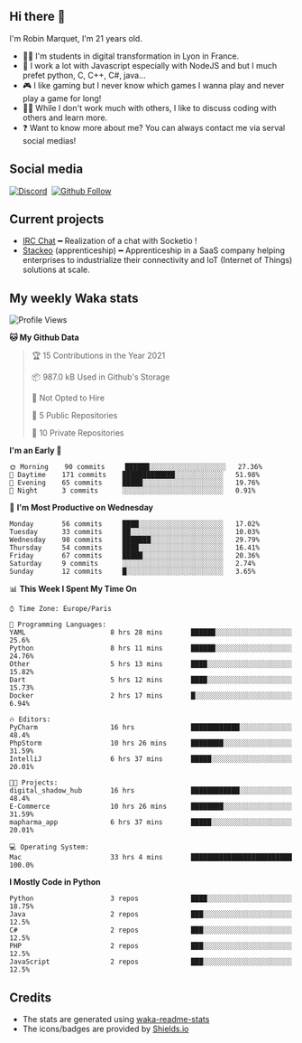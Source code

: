 ## Hi there 👋

I'm Robin Marquet, I'm 21 years old.

- 👨‍💻 I'm students in digital transformation in Lyon in France.
- 🌱 I work a lot with Javascript especially with NodeJS and but I much prefet python, C, C++, C#, java...
- 🎮 I like gaming but I never know which games I wanna play and never play a game for long!
- 👯‍♀️ While I don't work much with others, I like to discuss coding with others and learn more.
- ❓ Want to know more about me? You can always contact me via serval social medias!

## Social media

[![Discord](https://img.shields.io/discord/759460462105854022?label=rmarquet%232048&style=for-the-badge&logo=discord&logoColor=ffffff)](https://github.com/rmarquet21)
‎‎ [![Github Follow](https://img.shields.io/github/followers/rmarquet21?logo=github&logoColor=ffffff&style=for-the-badge)](https://github.com/rmarquet21)

## Current projects

- [IRC Chat](https://socket.io/) ━ Realization of a chat with Socketio !
- [Stackeo](https://www.stackeo.io/) (apprenticeship) ━ Apprenticeship in a SaaS company helping enterprises to industrialize their connectivity and IoT (Internet of Things) solutions at scale.

## My weekly Waka stats

<!--START_SECTION:waka-->
![Profile Views](http://img.shields.io/badge/Profile%20Views-4-blue)

**🐱 My Github Data** 

> 🏆 15 Contributions in the Year 2021
 > 
> 📦 987.0 kB Used in Github's Storage 
 > 
> 🚫 Not Opted to Hire
 > 
> 📜 5 Public Repositories 
 > 
> 🔑 10 Private Repositories  
 > 
**I'm an Early 🐤** 

```text
🌞 Morning    90 commits     ██████░░░░░░░░░░░░░░░░░░░   27.36% 
🌆 Daytime    171 commits    █████████████░░░░░░░░░░░░   51.98% 
🌃 Evening    65 commits     █████░░░░░░░░░░░░░░░░░░░░   19.76% 
🌙 Night      3 commits      ░░░░░░░░░░░░░░░░░░░░░░░░░   0.91%

```
📅 **I'm Most Productive on Wednesday** 

```text
Monday       56 commits     ████░░░░░░░░░░░░░░░░░░░░░   17.02% 
Tuesday      33 commits     ██░░░░░░░░░░░░░░░░░░░░░░░   10.03% 
Wednesday    98 commits     ███████░░░░░░░░░░░░░░░░░░   29.79% 
Thursday     54 commits     ████░░░░░░░░░░░░░░░░░░░░░   16.41% 
Friday       67 commits     █████░░░░░░░░░░░░░░░░░░░░   20.36% 
Saturday     9 commits      ░░░░░░░░░░░░░░░░░░░░░░░░░   2.74% 
Sunday       12 commits     █░░░░░░░░░░░░░░░░░░░░░░░░   3.65%

```


📊 **This Week I Spent My Time On** 

```text
⌚︎ Time Zone: Europe/Paris

💬 Programming Languages: 
YAML                     8 hrs 28 mins       ██████░░░░░░░░░░░░░░░░░░░   25.6% 
Python                   8 hrs 11 mins       ██████░░░░░░░░░░░░░░░░░░░   24.76% 
Other                    5 hrs 13 mins       ████░░░░░░░░░░░░░░░░░░░░░   15.82% 
Dart                     5 hrs 12 mins       ████░░░░░░░░░░░░░░░░░░░░░   15.73% 
Docker                   2 hrs 17 mins       █░░░░░░░░░░░░░░░░░░░░░░░░   6.94%

🔥 Editors: 
PyCharm                  16 hrs              ████████████░░░░░░░░░░░░░   48.4% 
PhpStorm                 10 hrs 26 mins      ████████░░░░░░░░░░░░░░░░░   31.59% 
IntelliJ                 6 hrs 37 mins       █████░░░░░░░░░░░░░░░░░░░░   20.01%

🐱‍💻 Projects: 
digital_shadow_hub       16 hrs              ████████████░░░░░░░░░░░░░   48.4% 
E-Commerce               10 hrs 26 mins      ████████░░░░░░░░░░░░░░░░░   31.59% 
mapharma_app             6 hrs 37 mins       █████░░░░░░░░░░░░░░░░░░░░   20.01%

💻 Operating System: 
Mac                      33 hrs 4 mins       █████████████████████████   100.0%

```

**I Mostly Code in Python** 

```text
Python                   3 repos             ████░░░░░░░░░░░░░░░░░░░░░   18.75% 
Java                     2 repos             ███░░░░░░░░░░░░░░░░░░░░░░   12.5% 
C#                       2 repos             ███░░░░░░░░░░░░░░░░░░░░░░   12.5% 
PHP                      2 repos             ███░░░░░░░░░░░░░░░░░░░░░░   12.5% 
JavaScript               2 repos             ███░░░░░░░░░░░░░░░░░░░░░░   12.5%

```



<!--END_SECTION:waka-->

## Credits

- The stats are generated using [waka-readme-stats](https://github.com/anmol098/waka-readme-stats)
- The icons/badges are provided by [Shields.io](https://shields.io/)
